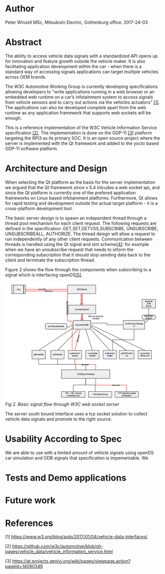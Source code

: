 # Author
Peter Winzell MSc, Mitsubishi Electric, Gothenburg office. 2017-24-03

# Abstract

The ability to access vehicle data signals with a standardized API opens up for innovation and feature growth outside the vehicle maker. It is also facilitating application development within the car - when there is a standard way of accessing signals applications can target multiple vehicles across OEM brands. 

  The W3C Automotive Working Group is currently developing specifications allowing developers to "write applications running in a web browser or an embedded web runtime on a car’s infotainment system to access signals from vehicle sensors and to carry out actions via the vehicles actuators" [[1]](https://www.w3.org/blog/auto/2017/01/04/vehicle-data-interfaces/). The applications can also be developed complete apart from the web runtime as any application framework that supports web sockets will be enough. 
  
  This is a reference implementation of the W3C Vehicle Information Service specification [[2]](https://github.com/w3c/automotive/blob/gh-pages/vehicle_data/vehicle_information_service.html). The implementation is done on the GDP-11 [[3]](https://at.projects.genivi.org/wiki/pages/viewpage.action?pageId=14090346) platform targeting the RPI3 as its primary SOC. It is an open source project where the server is implemented with the Qt framework and added to the yocto based GDP-11 software platform.
  
# Architecture and Design

When selecting the Qt platform as the basis for the server implementation we argued that the Qt framework since v 5.4 inlcudes a web socket api, and since the Qt platform is currently one of the prefered application frameworks on Linux based infotainment platforms. Furthermore, Qt allows for rapid testing and development outside the actual target platform - it is a cross-platform development tool.

The basic server design is to spawn an independent thread through a thread pool mechanism for each client request. The following requests are defined in the specification: GET,SET,GETVSS,SUBSCRIBE, UNSUBSCRIBE, UNSUBSCRIBEALL, AUTHORIZE. The thread deisgn will allow a request to run independently of any other client requests. Communication between threads is handled using the Qt signal and slot scheme[[4]](http://doc.qt.io/qt-4.8/signalsandslots.html): for example when we have an unsubscribe request that needs to inform the corresponding subscription that it should stop sending data back to the client and terminate the subscription thread.

Figure 2 shows the flow through the components when subscribing to a signal which is interfacing openDS[[5]](https://www.opends.eu).

![Signal flow](signalFlow-3.png)<br>
*Fig 2. Basic signal flow through W3C web socket server*


The server south bound interface uses a tcp socket solution to collect vehicle data signals and promote to the right source. 


# Usability According to Spec

 We are able to use with a limited amount of vehicle signals using openDS car simulation and ODB signals that specification is impementable. We 
# Tests and Demo applications
# Future work
# References
[1] https://www.w3.org/blog/auto/2017/01/04/vehicle-data-interfaces/

[2] https://github.com/w3c/automotive/blob/gh-pages/vehicle_data/vehicle_information_service.html

[3] https://at.projects.genivi.org/wiki/pages/viewpage.action?pageId=14090346
